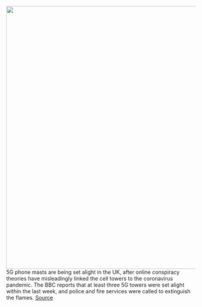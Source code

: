 <img src='https://cdn.vox-cdn.com/thumbor/Xn3lRh_TpKZM5bMM9h_9gBhPE2k=/0x0:5600x3597/1200x800/filters:focal(2352x1351:3248x2247)/cdn.vox-cdn.com/uploads/chorus_image/image/66603789/1176353209.jpg.0.jpg' width='700px' /><br/>
5G phone masts are being set alight in the UK, after online conspiracy theories have misleadingly linked the cell towers to the coronavirus pandemic. The BBC reports that at least three 5G towers were set alight within the last week, and police and fire services were called to extinguish the flames.
<a href='https://www.theverge.com/2020/4/4/21207927/5g-towers-burning-uk-coronavirus-conspiracy-theory-link'> Source <a/>